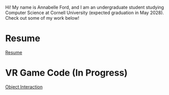 Hi! My name is Annabelle Ford, and I am an undergraduate student studying Computer Science at Cornell University (expected graduation in May 2028). Check out some of my work below!

# Resume
[Resume](more-info/resume)

# VR Game Code (In Progress)
[Object Interaction](object-interaction)
